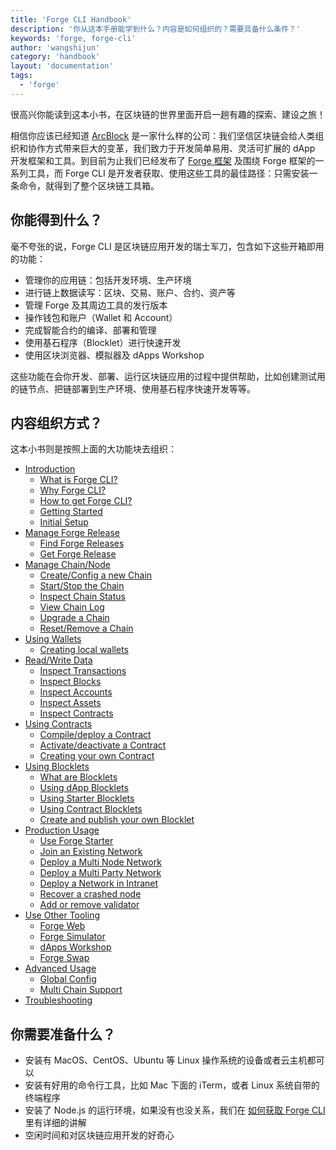 ```yaml
---
title: 'Forge CLI Handbook'
description: '你从这本手册能学到什么？内容是如何组织的？需要具备什么条件？'
keywords: 'forge, forge-cli'
author: 'wangshijun'
category: 'handbook'
layout: 'documentation'
tags:
  - 'forge'
---
```


很高兴你能读到这本小书，在区块链的世界里面开启一趟有趣的探索、建设之旅！

相信你应该已经知道 [ArcBlock](https://arcblockio.cn) 是一家什么样的公司：我们坚信区块链会给人类组织和协作方式带来巨大的变革，我们致力于开发简单易用、灵活可扩展的 dApp 开发框架和工具。到目前为止我们已经发布了 [Forge 框架](https://arcblockio.cn/zh/forge-sdk) 及围绕 Forge 框架的一系列工具，而 Forge CLI 是开发者获取、使用这些工具的最佳路径：只需安装一条命令，就得到了整个区块链工具箱。

## 你能得到什么？

毫不夸张的说，Forge CLI 是区块链应用开发的瑞士军刀，包含如下这些开箱即用的功能：

- 管理你的应用链：包括开发环境、生产环境
- 进行链上数据读写：区块、交易、账户、合约、资产等
- 管理 Forge 及其周边工具的发行版本
- 操作钱包和账户（Wallet 和 Account）
- 完成智能合约的编译、部署和管理
- 使用基石程序（Blocklet）进行快速开发
- 使用区块浏览器、模拟器及 dApps Workshop

这些功能在会你开发、部署、运行区块链应用的过程中提供帮助，比如创建测试用的链节点、把链部署到生产环境、使用基石程序快速开发等等。

## 内容组织方式？

这本小书则是按照上面的大功能块去组织：

- [Introduction](./1-introduction)
  - [What is Forge CLI?](./1-introduction/what-is-forge-cli)
  - [Why Forge CLI?](./1-introduction/why-forge-cli)
  - [How to get Forge CLI?](./1-introduction/install-forge-cli)
  - [Getting Started](./1-introduction/getting-started)
  - [Initial Setup](./1-introduction/initial-setup)
- [Manage Forge Release](./4-manage-forge-release)
  - [Find Forge Releases](./4-manage-forge-release/find-release)
  - [Get Forge Release](./4-manage-forge-release/download-install-release)
- [Manage Chain/Node](./2-manage-chain-node)
  - [Create/Config a new Chain](./2-manage-chain-node/create-config-chain)
  - [Start/Stop the Chain](./2-manage-chain-node/start-stop-chain)
  - [Inspect Chain Status](./2-manage-chain-node/inspect-chain-status)
  - [View Chain Log](./2-manage-chain-node/view-chain-log)
  - [Upgrade a Chain](./2-manage-chain-node/upgrade-chain)
  - [Reset/Remove a Chain](./2-manage-chain-node/reset-remove-chain)
- [Using Wallets](./5-manipulate-wallets-accounts)
  - [Creating local wallets](./5-manipulate-wallets-accounts/local-wallets)
- [Read/Write Data](./3-read-write-on-chain-data)
  - [Inspect Transactions](./3-read-write-on-chain-data/inspect-transactions)
  - [Inspect Blocks](./3-read-write-on-chain-data/inspect-blocks)
  - [Inspect Accounts](./3-read-write-on-chain-data/inspect-accounts)
  - [Inspect Assets](./3-read-write-on-chain-data/inspect-assets)
  - [Inspect Contracts](./3-read-write-on-chain-data/inspect-contracts)
- [Using Contracts](./6-working-with-contracts)
  - [Compile/deploy a Contract](./6-working-with-contracts/compile-deploy-contract)
  - [Activate/deactivate a Contract](./6-working-with-contracts/activate-deactivate-contract)
  - [Creating your own Contract](./6-working-with-contracts/create-own-contract)
- [Using Blocklets](./7-working-with-blocklets)
  - [What are Blocklets](./7-working-with-blocklets/what-are-blocklets)
  - [Using dApp Blocklets](./7-working-with-blocklets/dapp-blocklets)
  - [Using Starter Blocklets](./7-working-with-blocklets/starter-blocklets)
  - [Using Contract Blocklets](./7-working-with-blocklets/contract-blocklets)
  - [Create and publish your own Blocklet](./7-working-with-blocklets/creating-blocklet)
- [Production Usage](./11-forge-cli-in-production)
  - [Use Forge Starter](./src/11-forge-cli-in-production/use-forge-starter)
  - [Join an Existing Network](./11-forge-cli-in-production/join-existing-network)
  - [Deploy a Multi Node Network](./11-forge-cli-in-production/deploy-multi-node-network)
  - [Deploy a Multi Party Network](./11-forge-cli-in-production/deploy-multi-party-network)
  - [Deploy a Network in Intranet](./11-forge-cli-in-production/deploy-in-intranet)
  - [Recover a crashed node](./src/11-forge-cli-in-production/recover-from-crash)
  - [Add or remove validator](./src/11-forge-cli-in-production/add-remove-validator)
- [Use Other Tooling](./8-explorer-other-tooling)
  - [Forge Web](./8-explorer-other-tooling/forge-web)
  - [Forge Simulator](./8-explorer-other-tooling/simulator)
  - [dApps Workshop](./8-explorer-other-tooling/dapp-workshop)
  - [Forge Swap](./8-explorer-other-tooling/forge-swap-service)
- [Advanced Usage](./9-customization)
  - [Global Config](./9-customization/global-config)
  - [Multi Chain Support](./9-customization/multi-chain)
- [Troubleshooting](./10-troubleshooting)

## 你需要准备什么？

- 安装有 MacOS、CentOS、Ubuntu 等 Linux 操作系统的设备或者云主机都可以
- 安装有好用的命令行工具，比如 Mac 下面的 iTerm，或者 Linux 系统自带的终端程序
- 安装了 Node.js 的运行环境，如果没有也没关系，我们在 [如何获取 Forge CLI](./1-introduction/install-forge-cli) 里有详细的讲解
- 空闲时间和对区块链应用开发的好奇心

